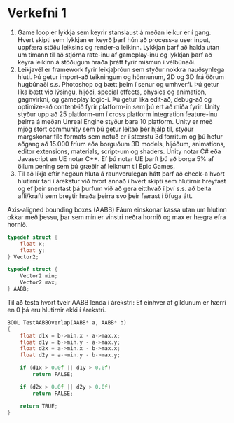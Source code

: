 # Verkefni 1
1. Game loop er lykkja sem keyrir stanslaust á meðan leikur er í gang. Hvert skipti sem lykkjan er keyrð þarf hún að process-a user input, uppfæra stöðu leiksins og render-a leikinn. Lykkjan þarf að halda utan um tímann til að stjórna rate-inu af gameplay-inu og lykkjan þarf að keyra leikinn á stöðugum hraða þrátt fyrir mismun í vélbúnaði.
2. Leikjavél er framework fyrir leikjaþróun sem styður nokkra nauðsynlega hluti. Þú getur import-að teikningum og hönnunum, 2D og 3D frá öðrum hugbúnaði s.s. Photoshop og bætt þeim í senur og umhverfi. Þú getur líka bætt við lýsingu, hljóði, special effects, physics og animation, gagnvirkni, og gameplay logic-i. Þú getur líka edit-að, debug-að og optimize-að content-ið fyrir platform-in sem þú ert að miða fyrir. Unity styður upp að 25 platform-um í cross platform integration feature-inu þeirra á meðan Unreal Engine styður bara 10 platform. Unity er með mjög stórt community sem þú getur leitað þér hjálp til, styður margskonar file formats sem notuð er í stærstu 3d forritum og þú hefur aðgang að 15.000 fríum eða borguðum 3D models, hljóðum, animations, editor extensions, materials, script-um og shaders. Unity notar C# eða Javascript en UE notar C++. Ef þú notar UE þarft þú að borga 5% af öllum pening sem þú græðir af leiknum til Epic Games.
3. Til að líkja eftir hegðun hluta á raunverulegan hátt þarf að check-a hvort hlutirnir fari í árekstur við hvort annað í hvert skipti sem hlutirnir hreyfast og ef þeir snertast þá þurfum við að gera eitthvað í því s.s. að beita afli/krafti sem breytir hraða þeirra svo þeir færast í öfuga átt. 

Axis-aligned bounding boxes (AABB)
Fáum einskonar kassa utan um hlutinn okkar með þessu, þar sem min er vinstri neðra hornið og max er hægra efra hornið.
```C
typedef struct {
    float x;
    float y;
} Vector2;

typedef struct {
    Vector2 min;
    Vector2 max;
} AABB;
```
Til að testa hvort tveir AABB lenda í árekstri:
Ef einhver af gildunum er hærri en 0 þá eru hlutirnir ekki í árekstri.
```C
BOOL TestAABBOverlap(AABB* a, AABB* b)
{
    float d1x = b->min.x - a->max.x;
    float d1y = b->min.y - a->max.y;
    float d2x = a->min.x - b->max.x;
    float d2y = a->min.y - b->max.y;

    if (d1x > 0.0f || d1y > 0.0f)
        return FALSE;

    if (d2x > 0.0f || d2y > 0.0f)
        return FALSE;

    return TRUE;
}
```

